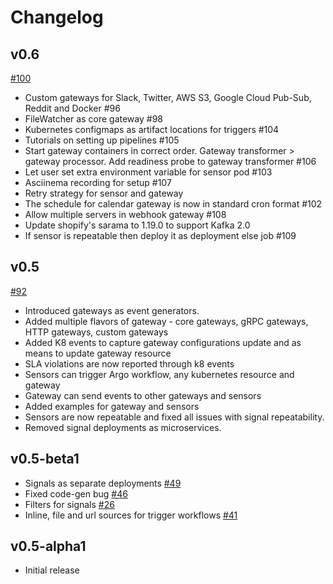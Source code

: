 # Changelog

## v0.6
[#100](https://github.com/argoproj/argo-events/pull/100)
+ Custom gateways for Slack, Twitter, AWS S3, Google Cloud Pub-Sub, Reddit and Docker #96
+ FileWatcher as core gateway #98
+ Kubernetes configmaps as artifact locations for triggers #104
+ Tutorials on setting up pipelines #105
+ Start gateway containers in correct order. Gateway transformer > gateway processor. Add readiness probe to gateway transformer #106
+ Let user set extra environment variable for sensor pod #103
+ Asciinema recording for setup #107
+ Retry strategy for sensor and gateway 
+ The schedule for calendar gateway is now in standard cron format   #102 
+ Allow multiple servers in webhook gateway #108
+ Update shopify's sarama to 1.19.0 to support Kafka 2.0
+ If sensor is repeatable then deploy it as deployment else job #109

## v0.5
[#92](https://github.com/argoproj/argo-events/pull/92)
+ Introduced gateways as event generators. 
+ Added multiple flavors of gateway - core gateways, gRPC gateways, HTTP gateways, custom gateways
+ Added K8 events to capture gateway configurations update and as means to update gateway resource
+ SLA violations are now reported through k8 events
+ Sensors can trigger Argo workflow, any kubernetes resource and gateway
+ Gateway can send events to other gateways and sensors
+ Added examples for gateway and sensors
+ Sensors are now repeatable and fixed all issues with signal repeatability.
+ Removed signal deployments as microservices.

## v0.5-beta1
+ Signals as separate deployments [#49](https://github.com/argoproj/argo-events/pull/49)
+ Fixed code-gen bug [#46](https://github.com/argoproj/argo-events/issues/46)
+ Filters for signals [#26](https://github.com/argoproj/argo-events/issues/26)
+ Inline, file and url sources for trigger workflows [#41](https://github.com/argoproj/argo-events/issues/41)

## v0.5-alpha1
+ Initial release
